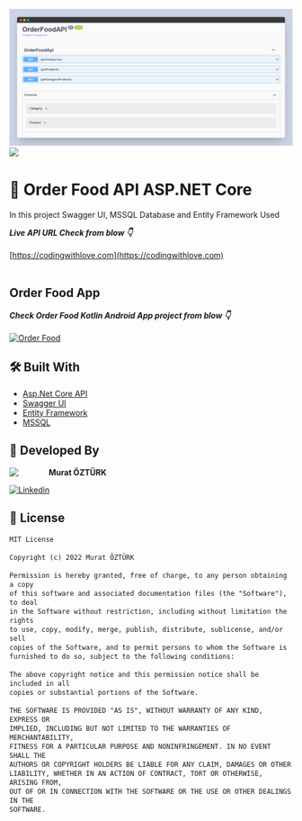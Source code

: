 ![App Screenshot](https://github.com/muratozturk5/Order-Food-Asp.Net-Core-API/blob/master/Screenshot/api.png)
![](https://komarev.com/ghpvc/?username=order-food-api-android&color=55acb7&style=for-the-badge&logo=Github&label=Views)

# 🍔 Order Food API ASP.NET Core

In this project Swagger UI,  MSSQL Database and Entity Framework Used

***Live API URL Check from blow 👇***
</br>
</br>
[https://codingwithlove.com](https://codingwithlove.com)
</br>
</br>

## Order Food App

***Check Order Food Kotlin Android App project from blow 👇***
</br>
</br>
[![Order Food](https://img.shields.io/badge/Order%20Food%F0%9F%8D%94-APP-brightgreen?style=for-the-badge&logo=android)](https://github.com/muratozturk5/Kotlin-Order-Food-App)

## 🛠 Built With

- [Asp.Net Core API](https://docs.microsoft.com/tr-tr/aspnet/core/tutorials/first-mvc-app/start-mvc?view=aspnetcore-6.0f)
- [Swagger UI](https://swagger.io/)
- [Entity Framework](https://docs.microsoft.com/tr-tr/ef/)
- [MSSQL](https://www.microsoft.com/tr-tr/sql-server/sql-server-2019)



## 👨 Developed By 

 <img src="https://avatars.githubusercontent.com/u/62841905?s=400&u=6b1f97cf6a3dfe668719000f9686f5fe861f273a&v=4" width="70" align="left">


**Murat ÖZTÜRK**

[![Linkedin](https://img.shields.io/badge/-linkedin-grey?logo=linkedin)](https://www.linkedin.com/in/murat-%C3%B6zt%C3%BCrk-7a9306217/)

📄 License 
-------

```
MIT License

Copyright (c) 2022 Murat ÖZTÜRK

Permission is hereby granted, free of charge, to any person obtaining a copy
of this software and associated documentation files (the "Software"), to deal
in the Software without restriction, including without limitation the rights
to use, copy, modify, merge, publish, distribute, sublicense, and/or sell
copies of the Software, and to permit persons to whom the Software is
furnished to do so, subject to the following conditions:

The above copyright notice and this permission notice shall be included in all
copies or substantial portions of the Software.

THE SOFTWARE IS PROVIDED "AS IS", WITHOUT WARRANTY OF ANY KIND, EXPRESS OR
IMPLIED, INCLUDING BUT NOT LIMITED TO THE WARRANTIES OF MERCHANTABILITY,
FITNESS FOR A PARTICULAR PURPOSE AND NONINFRINGEMENT. IN NO EVENT SHALL THE
AUTHORS OR COPYRIGHT HOLDERS BE LIABLE FOR ANY CLAIM, DAMAGES OR OTHER
LIABILITY, WHETHER IN AN ACTION OF CONTRACT, TORT OR OTHERWISE, ARISING FROM,
OUT OF OR IN CONNECTION WITH THE SOFTWARE OR THE USE OR OTHER DEALINGS IN THE
SOFTWARE.
```
